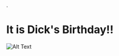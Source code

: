 
 .   
    
# **It is Dick's Birthday!!**

![Alt Text](https://c.tenor.com/jSdTmefrT5YAAAAd/happy-birthday.gif)
